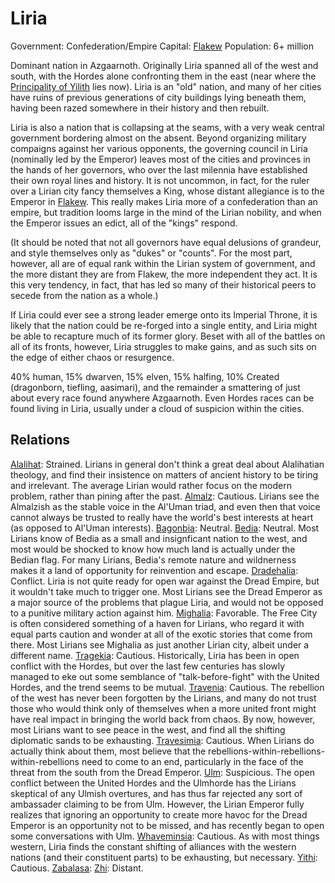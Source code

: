 # Liria
Government: Confederation/Empire
Capital: [Flakew](/Cities/Flakew.md)
Population: 6+ million

Dominant nation in Azgaarnoth. Originally Liria spanned all of the west and south, with the Hordes alone confronting them in the east (near where the [Principality of Yilith](Yilith.md) lies now). Liria is an "old" nation, and many of her cities have ruins of previous generations of city buildings lying beneath them, having been razed somewhere in their history and then rebuilt.

Liria is also a nation that is collapsing at the seams, with a very weak central government bordering almost on the absent. Beyond organizing military compaigns against her various opponents, the governing council in Liria (nominally led by the Emperor) leaves most of the cities and provinces in the hands of her governors, who over the last milennia have established their own royal lines and history. It is not uncommon, in fact, for the ruler over a Lirian city fancy themselves a King, whose distant allegiance is to the Emperor in [Flakew](/Cities/Flakew.md). This really makes Liria more of a confederation than an empire, but tradition looms large in the mind of the Lirian nobility, and when the Emperor issues an edict, all of the "kings" respond.

(It should be noted that not all governors have equal delusions of grandeur, and style themselves only as "dukes" or "counts". For the most part, however, all are of equal rank within the Lirian system of government, and the more distant they are from Flakew, the more independent they act. It is this very tendency, in fact, that has led so many of their historical peers to secede from the nation as a whole.)

If Liria could ever see a strong leader emerge onto its Imperial Throne, it is likely that the nation could be re-forged into a single entity, and Liria might be able to recapture much of its former glory. Beset with all of the battles on all of its fronts, however, Liria struggles to make gains, and as such sits on the edge of either chaos or resurgence.

40% human, 15% dwarven, 15% elven, 15% halfing, 10% Created (dragonborn, tiefling, aasimari), and the remainder a smattering of just about every race found anywhere Azgaarnoth. Even Hordes races can be found living in Liria, usually under a cloud of suspicion within the cities.

## Relations
[Alalihat](/Nations/Alalihat.md): Strained. Lirians in general don't think a great deal about Alalihatian theology, and find their insistence on matters of ancient history to be tiring and irrelevant. The average Lirian would rather focus on the modern problem, rather than pining after the past.
[Almalz](/Nations/Almalz.md): Cautious. Lirians see the Almalzish as the stable voice in the Al'Uman triad, and even then that voice cannot always be trusted to really have the world's best interests at heart (as opposed to Al'Uman interests).
[Bagonbia](/Nations/Bagonbia.md): Neutral.
[Bedia](/Nations/Bedia.md): Neutral. Most Lirians know of Bedia as a small and insignficant nation to the west, and most would be shocked to know how much land is actually under the Bedian flag. For many Lirians, Bedia's remote nature and wildnerness makes it a land of opportunity for reinvention and escape.
[Dradehalia](/Nations/Dradehalia.md): Conflict. Liria is not quite ready for open war against the Dread Empire, but it wouldn't take much to trigger one. Most Lirians see the Dread Emperor as a major source of the problems that plague Liria, and would not be opposed to a punitive military action against him.
[Mighalia](/Nations/Mighalia.md): Favorable. The Free City is often considered something of a haven for Lirians, who regard it with equal parts caution and wonder at all of the exotic stories that come from there. Most Lirians see Mighalia as just another Lirian city, albeit under a different name.
[Tragekia](/Nations/Tragekia.md): Cautious. Historically, Liria has been in open conflict with the Hordes, but over the last few centuries has slowly managed to eke out some semblance of "talk-before-fight" with the United Hordes, and the trend seems to be mutual.
[Travenia](/Nations/Travenia.md): Cautious. The rebellion of the west has never been forgotten by the Lirians, and many do not trust those who would think only of themselves when a more united front might have real impact in bringing the world back from chaos. By now, however, most Lirians want to see peace in the west, and find all the shifting diplomatic sands to be exhausting.
[Travesimia](/Nations/Travesimia.md): Cautious. When Lirians do actually think about them, most believe that the rebellions-within-rebellions-within-rebellions need to come to an end, particularly in the face of the threat from the south from the Dread Emperor.
[Ulm](/Nations/Ulm.md): Suspicious. The open conflict between the United Hordes and the Ulmhorde has the Lirians skeptical of any Ulmish overtures, and has thus far rejected any sort of ambassader claiming to be from Ulm. However, the Lirian Emperor fully realizes that ignoring an opportunity to create more havoc for the Dread Emperor is an opportunity not to be missed, and has recently began to open some conversations with Ulm.
[Whaveminsia](/Nations/Whaveminsia.md): Cautious. As with most things western, Liria finds the constant shifting of alliances with the western nations (and their constituent parts) to be exhausting, but necessary.
[Yithi](/Nations/Yithi.md): Cautious. 
[Zabalasa](/Nations/Zabalasa.md):
[Zhi](/Nations/Zhi.md): Distant.



